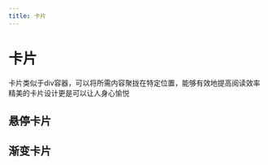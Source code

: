 ```yaml
---
title: 卡片
---
```

<script setup>
import HoverOverCard from './001/001.vue'
import GradientCard from './002/002.vue'
</script>

# 卡片
卡片类似于div容器，可以将所需内容聚拢在特定位置，能够有效地提高阅读效率  
精美的卡片设计更是可以让人身心愉悦
## 悬停卡片
<HoverOverCard/>

<!--@include: /001/001.md-->

## 渐变卡片
<GradientCard/>

<!--@include: /002/002.md-->